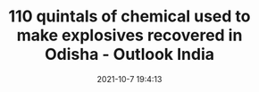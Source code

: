 ---
"title": "110 quintals of chemical used to make explosives recovered in Odisha - Outlook India"
"date": "2021-10-7 19:4:13"
"feed_name": "GOOGLENEWSMINING"
"feed_website": "https://news.google.com/search?q=mining%2Bincident&hl=en-US&gl=US&ceid=US:en"
"feed_rss": "https://news.google.com/rss/search?q=mining%2Bincident&hl=en-US&gl=US&ceid=US:en"
"link": "https://www.outlookindia.com/newsscroll/110-quintals-of-chemical-used-to-make-explosives-recovered-in-odisha/2175028"
"source": "{'href': 'https://www.outlookindia.com', 'title': 'Outlook India'}"
"file": "_posts/2021-1-1-9cd53ff588354babb5490708415b935a7d80dc58.md"
"accident": "1"
"drilling": "0"
"dead": "0"
"injured": "0"
"arrested": "0"
"place": "unknown place"
"where": "unknown site"
"causes": "unknown"
"place_uri": "unknown place"
---